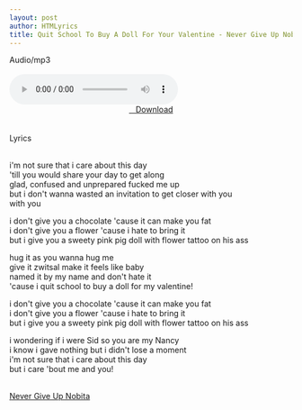 ```yaml
---
layout: post
author: HTMLyrics
title: Quit School To Buy A Doll For Your Valentine - Never Give Up Nobita
---
```


<div class="htl">Audio/mp3</div><br />

<audio class='js-player' style="--plyr-color-main: #212121;" controls>
<source src="https://drive.google.com/uc?authuser=0&id=1uhQRK70codTaNHBfZZyckaVgJaOBKyU6&export=download" type="audio/mp3">
</audio><br />

<center>
<a href="/download/quitschooltobuyadollforyourvalentine-nevergiveupnobita" class="hbt"><i class="fa fa-chevron-down" aria-hidden="true"></i>&nbsp; &nbsp;Download</a>
</center><br />
<br />

<div class="htl">Lyrics</div><br />

i'm not sure that i care about this day<br />
'till you would share your day to get along<br />
glad, confused and unprepared fucked me up<br />
but i don't wanna wasted an invitation to get closer with you<br />
with you<br />

i don't give you a chocolate 'cause it can make you fat<br />
i don't give you a flower 'cause i hate to bring it<br />
but i give you a sweety pink pig doll with flower tattoo on his ass<br />

hug it as you wanna hug me<br />
give it zwitsal make it feels like baby<br />
named it by my name and don't hate it<br />
'cause i quit school to buy a doll for my valentine!<br />

i don't give you a chocolate 'cause it can make you fat<br />
i don't give you a flower 'cause i hate to bring it<br />
but i give you a sweety pink pig doll with flower tattoo on his ass<br />

i wondering if i were Sid so you are my Nancy<br />
i know i gave nothing but i didn't lose a moment<br />
i'm not sure that i care about this day<br />
but i care 'bout me and you!<br />
<br />

<i class="fa fa-hashtag" aria-hidden="true"></i>
<a href="/artist/nevergiveupnobita">Never Give Up Nobita</a>
